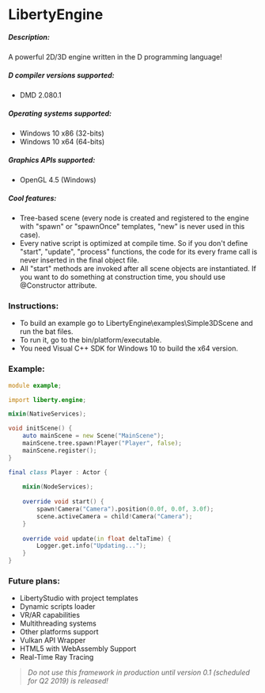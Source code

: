 # LibertyEngine
##### Description:
A powerful 2D/3D engine written in the D programming language!

##### D compiler versions supported:
* DMD 2.080.1

##### Operating systems supported:
* Windows 10 x86 (32-bits)
* Windows 10 x64 (64-bits)

##### Graphics APIs supported:
* OpenGL 4.5 (Windows)

##### Cool features:
* Tree-based scene (every node is created and registered to the engine with "spawn" or "spawnOnce" templates, "new" is never used in this case).
* Every native script is optimized at compile time. So if you don't define "start", "update", "process" functions, the code for its every frame call is never inserted in the final object file.
* All "start" methods are invoked after all scene objects are instantiated. If you want to do something at construction time, you should use @Constructor attribute.

### Instructions:
* To build an example go to LibertyEngine\examples\Simple3DScene and run the bat files.
* To run it, go to the bin/platform/executable.
* You need Visual C++ SDK for Windows 10 to build the x64 version.

### Example:
```D
module example;

import liberty.engine;

mixin(NativeServices);

void initScene() {
    auto mainScene = new Scene("MainScene");
    mainScene.tree.spawn!Player("Player", false);
    mainScene.register();
}

final class Player : Actor {
    
    mixin(NodeServices);
    
    override void start() {
        spawn!Camera("Camera").position(0.0f, 0.0f, 3.0f);
        scene.activeCamera = child!Camera("Camera");
    }
    
    override void update(in float deltaTime) {
        Logger.get.info("Updating...");
    }
}

```

### Future plans:
* LibertyStudio with project templates
* Dynamic scripts loader
* VR/AR capabilities
* Multithreading systems
* Other platforms support
* Vulkan API Wrapper
* HTML5 with WebAssembly Support
* Real-Time Ray Tracing

> *Do not use this framework in production until version 0.1 (scheduled for Q2 2019) is released!*
